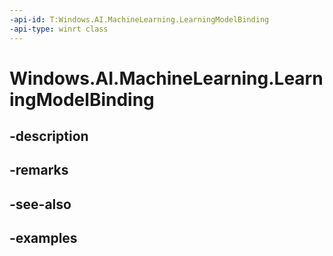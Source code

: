 ```yaml
---
-api-id: T:Windows.AI.MachineLearning.LearningModelBinding
-api-type: winrt class
---
```


<!-- Class syntax.
public class LearningModelBinding : IIterable<Object>>, IMapView<Object>
-->

# Windows.AI.MachineLearning.LearningModelBinding

## -description

## -remarks

## -see-also

## -examples

